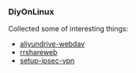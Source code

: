 ### DiyOnLinux
Collected some of interesting things:
- [aliyundrive-webdav](aliyundrive-webdav/README.md)
- [rrshareweb](rrshare/README.md)
- [setup-ipsec-vpn](https://github.com/hwdsl2/setup-ipsec-vpn)
